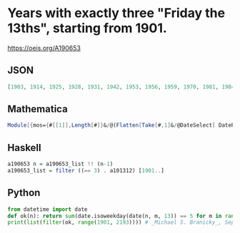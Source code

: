 # Years with exactly three "Friday the 13ths", starting from 1901\.
https://oeis.org/A190653
## JSON
```JSON
[1903, 1914, 1925, 1928, 1931, 1942, 1953, 1956, 1959, 1970, 1981, 1984, 1987, 1998, 2009, 2012, 2015, 2026, 2037, 2040, 2043, 2054, 2065, 2068, 2071, 2082, 2093, 2096, 2099, 2105, 2108, 2111, 2122, 2133, 2136, 2139, 2150, 2161, 2164, 2167, 2178, 2189, 2192]
```
## Mathematica
```Mathematica
Module[{mos={#[[1]],Length[#]}&/@(Flatten[Take[#,1]&/@DateSelect[ DateRange[ {1900,1,1},{2200,12,1}],#Day==13&&#DayName== Friday&]]// Split)},Select[ mos,#[[2]]>2&][[All,1]]] (* Requires Mathematica version 12 or later *) (* _Harvey P. Dale_, Jan 17 2021 *)
```
## Haskell
```Haskell
a190653 n = a190653_list !! (n-1)
a190653_list = filter ((== 3) . a101312) [1901..]
```
## Python
```Python
from datetime import date
def ok(n): return sum(date.isoweekday(date(n, m, 13)) == 5 for m in range(1, 13)) == 3
print(list(filter(ok, range(1901, 2193)))) # _Michael S. Branicky_, Sep 12 2021
```
